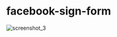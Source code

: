 # facebook-sign-form

![screenshot_3](https://user-images.githubusercontent.com/40438075/52669922-958df900-2f41-11e9-995d-e5b831899930.png)
